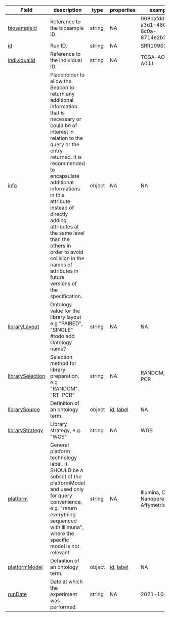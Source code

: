 |Field | description | type | properties | example | enum|
| ---| ---| ---| ---| ---| --- |
| [biosampleId](./obj/biosampleId.md) | Reference to the biosample ID. | string | NA | 008dafdd-a3d1-4801-8c0a-8714e2b58e48 | NA|
| [id](./obj/id.md) | Run ID. | string | NA | SRR10903401 | NA|
| [individualId](./obj/individualId.md) | Reference to the individual ID. | string | NA | TCGA-AO-A0JJ | NA|
| [info](./obj/info.md) | Placeholder to allow the Beacon to return any additional information that is necessary or could be of interest in relation to the query or the entry returned. It is recommended to encapsulate additional informations in this attribute instead of directly adding attributes at the same level than the others in order to avoid collision in the names of attributes in future versions of the specification. | object | NA | NA | NA|
| [libraryLayout](./obj/libraryLayout.md) | Ontology value for the library layout e.g "PAIRED", "SINGLE" #todo add Ontology name? | string | NA | NA | PAIRED, SINGLE|
| [librarySelection](./obj/librarySelection.md) | Selection method for library preparation, e.g "RANDOM", "RT-PCR" | string | NA | RANDOM, RT-PCR | NA|
| [librarySource](./obj/librarySource.md) | Definition of an ontology term. | object | [id](./obj/id.md), [label](./obj/label.md) | NA | NA|
| [libraryStrategy](./obj/libraryStrategy.md) | Library strategy, e.g. "WGS" | string | NA | WGS | NA|
| [platform](./obj/platform.md) | General platform technology label. It SHOULD be a subset of the platformModel and used only for query convenience, e.g. "return everything sequenced with Illimuna", where the specific model is not relevant | string | NA | Illumina, Oxford Nanopore, Affymetrix | NA|
| [platformModel](./obj/platformModel.md) | Definition of an ontology term. | object | [id](./obj/id.md), [label](./obj/label.md) | NA | NA|
| [runDate](./obj/runDate.md) | Date at which the experiment was performed. | string | NA | 2021-10-18 | NA|
